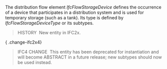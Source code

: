 ﻿The distribution flow element _IfcFlowStorageDevice_ defines the occurrence of a device that participates in a distribution system and is used for temporary storage (such as a tank). Its type is defined by _IfcFlowStorageDeviceType_ or its subtypes.

> HISTORY&nbsp; New entity in IFC2x.

{ .change-ifc2x4}
> IFC4 CHANGE&nbsp; This entity has been deprecated for instantiation and will become ABSTRACT in a future release; new subtypes should now be used instead.